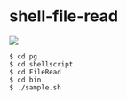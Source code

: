 # shell-file-read
<img src="http://cdn-ak.f.st-hatena.com/images/fotolife/t/tyoshikawa1106/20151111/20151111210652.png" />

```
$ cd pg
$ cd shellscript
$ cd FileRead
$ cd bin
$ ./sample.sh
```
